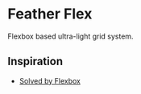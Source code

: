 Feather Flex
===========
Flexbox based ultra-light grid system.

Inspiration
-----------
- [Solved by Flexbox](http://philipwalton.github.io/solved-by-flexbox/demos/grids/)
